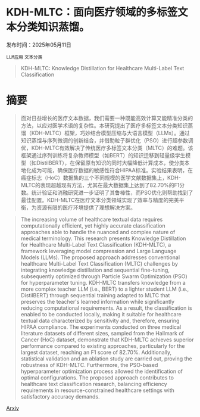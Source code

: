 # KDH-MLTC：面向医疗领域的多标签文本分类知识蒸馏。

发布时间：2025年05月11日

`LLM应用` `文本分类`

> KDH-MLTC: Knowledge Distillation for Healthcare Multi-Label Text Classification

# 摘要

> 面对日益增长的医疗文本数据，我们需要一种既能高效计算又能精准分类的方法，以应对医学术语的复杂性。本研究提出了医疗多标签文本分类知识蒸馏（KDH-MLTC）框架，巧妙结合模型压缩与大语言模型（LLMs）。通过知识蒸馏与序列微调的创新结合，并借助粒子群优化（PSO）进行超参数调优，KDH-MLTC有效解决了传统医疗多标签文本分类（MLTC）的难题。该框架通过序列训练将复杂教师模型（如BERT）的知识迁移到轻量级学生模型（如DistilBERT），在保留原有知识的同时大幅降低计算成本，使分类本地化成为可能，确保医疗数据的敏感性符合HIPAA标准。实验结果表明，在癌症标志（HoC）数据集的三个不同规模的医学文献数据集上，KDH-MLTC的表现超越现有方法，尤其在最大数据集上达到了82.70%的F1分数。统计验证和消融研究进一步证明了其鲁棒性，而PSO优化则帮助找到了最佳配置。KDH-MLTC在医疗文本分类领域实现了效率与精度的完美平衡，为资源有限的医疗环境提供了理想解决方案。

> The increasing volume of healthcare textual data requires computationally efficient, yet highly accurate classification approaches able to handle the nuanced and complex nature of medical terminology. This research presents Knowledge Distillation for Healthcare Multi-Label Text Classification (KDH-MLTC), a framework leveraging model compression and Large Language Models (LLMs). The proposed approach addresses conventional healthcare Multi-Label Text Classification (MLTC) challenges by integrating knowledge distillation and sequential fine-tuning, subsequently optimized through Particle Swarm Optimization (PSO) for hyperparameter tuning. KDH-MLTC transfers knowledge from a more complex teacher LLM (i.e., BERT) to a lighter student LLM (i.e., DistilBERT) through sequential training adapted to MLTC that preserves the teacher's learned information while significantly reducing computational requirements. As a result, the classification is enabled to be conducted locally, making it suitable for healthcare textual data characterized by sensitivity and, therefore, ensuring HIPAA compliance. The experiments conducted on three medical literature datasets of different sizes, sampled from the Hallmark of Cancer (HoC) dataset, demonstrate that KDH-MLTC achieves superior performance compared to existing approaches, particularly for the largest dataset, reaching an F1 score of 82.70%. Additionally, statistical validation and an ablation study are carried out, proving the robustness of KDH-MLTC. Furthermore, the PSO-based hyperparameter optimization process allowed the identification of optimal configurations. The proposed approach contributes to healthcare text classification research, balancing efficiency requirements in resource-constrained healthcare settings with satisfactory accuracy demands.

[Arxiv](https://arxiv.org/abs/2505.07162)
